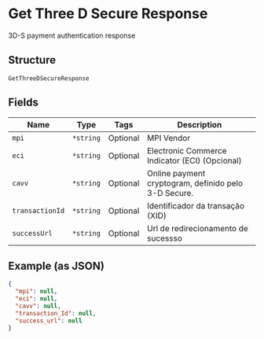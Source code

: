
# Get Three D Secure Response

3D-S payment authentication response

## Structure

`GetThreeDSecureResponse`

## Fields

| Name | Type | Tags | Description |
|  --- | --- | --- | --- |
| `mpi` | `*string` | Optional | MPI Vendor |
| `eci` | `*string` | Optional | Electronic Commerce Indicator (ECI) (Opcional) |
| `cavv` | `*string` | Optional | Online payment cryptogram, definido pelo 3-D Secure. |
| `transactionId` | `*string` | Optional | Identificador da transação (XID) |
| `successUrl` | `*string` | Optional | Url de redirecionamento de sucessso |

## Example (as JSON)

```json
{
  "mpi": null,
  "eci": null,
  "cavv": null,
  "transaction_Id": null,
  "success_url": null
}
```

